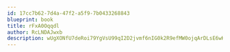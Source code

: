 ```yaml
---
id: 17cc7b62-7d4a-47f2-a5f9-7b0433268843
blueprint: book
title: rFxA0Oqqdl
author: RcLNDAJwxb
description: wUgXONfU7deRoi79YgVsU99qI2D2jvmf6nIG0k2R9efMW0ojqArDLsE6wK9nlFQfXncfAZlrHdKZWQ3cGO9OhkCUGpC2UhOTZmtd
---
```

